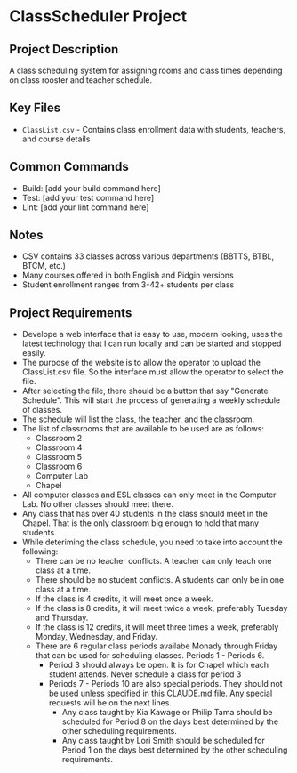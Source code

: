 # ClassScheduler Project

## Project Description
A class scheduling system for assigning rooms and class times depending on class rooster and teacher schedule.

## Key Files
- `ClassList.csv` - Contains class enrollment data with students, teachers, and course details

## Common Commands
- Build: [add your build command here]
- Test: [add your test command here]
- Lint: [add your lint command here]

## Notes
- CSV contains 33 classes across various departments (BBTTS, BTBL, BTCM, etc.)
- Many courses offered in both English and Pidgin versions
- Student enrollment ranges from 3-42+ students per class

## Project Requirements
 - Develope a web interface that is easy to use, modern looking, uses the latest technology that I can run locally and can be started and stopped easily.
 - The purpose of the website is to allow the operator to upload the ClassList.csv file. So the interface must allow the operator to select the file.
 - After selecting the file, there should be a button that say "Generate Schedule". This will start the process of generating a weekly schedule of classes.
 - The schedule will list the class, the teacher, and the classroom.
 - The list of classrooms that are available to be used are as follows:
   - Classroom 2
   - Classroom 4
   - Classroom 5
   - Classroom 6
   - Computer Lab
   - Chapel
 - All computer classes and ESL classes can only meet in the Computer Lab. No other classes should meet there.
 - Any class that has over 40 students in the class should meet in the Chapel. That is the only classroom big enough to hold that many students.
 - While deteriming the class schedule, you need to take into account the following:
	- There can be no teacher conflicts. A teacher can only teach one class at a time.
	- There should be no student conflicts. A students can only be in one class at a time.
	- If the class is 4 credits, it will meet once a week.
	- If the class is 8 credits, it will meet twice a week, preferably Tuesday and Thursday.
	- If the class is 12 credits, it will meet three times a week, preferably Monday, Wednesday, and Friday.
	- There are 6 regular class periods availabe Monady through Friday that can be used for scheduling classes. Periods 1 - Periods 6.
		- Period 3 should always be open. It is for Chapel which each student attends. Never schedule a class for period 3
		- Periods 7 - Periods 10 are also special periods. They should not be used unless specified in this CLAUDE.md file. Any special requests will be on the next lines.
			- Any class taught by Kia Kawage or Philip Tama should be scheduled for Period 8 on the days best determined by the other scheduling requirements.
			- Any class taught by Lori Smith should be scheduled for Period 1 on the days best determined by the other scheduling requirements.
	
 

   